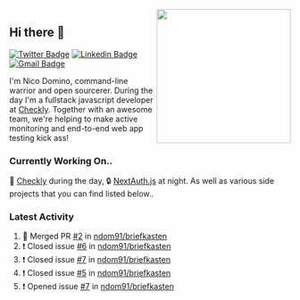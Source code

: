 <img align="right" src="https://user-images.githubusercontent.com/7415984/172472491-91b16eac-fa22-4ecf-92df-d687139fd1f9.gif" width="240" />

## Hi there 👋

[![Twitter Badge](https://img.shields.io/badge/-@ndom91-1ca0f1?style=flat-square&labelColor=1ca0f1&logo=twitter&logoColor=white&link=https://twitter.com/ndom91)](https://twitter.com/ndom91) [![Linkedin Badge](https://img.shields.io/badge/-ndom91-blue?style=flat-square&logo=Linkedin&logoColor=white&link=https://www.linkedin.com/in/ndom91/)](https://www.linkedin.com/in/ndom91/) [![Gmail Badge](https://img.shields.io/badge/-yo@ndo.dev-c14438?style=flat-square&logo=mail.ru&logoColor=white&link=mailto:yo@ndo.dev)](mailto:yo@ndo.dev)

I'm Nico Domino, command-line warrior and open sourcerer. During the day I'm a fullstack javascript developer at [Checkly](https://checklyhq.com). Together with an awesome team, we're helping to make active monitoring and end-to-end web app testing kick ass!

### Currently Working On..

🦝 [Checkly](https://checklyhq.com) during the day, 🔒 [NextAuth.js](https://github.com/nextauthjs/next-auth) at night. As well as various side projects that you can find listed below..

<!--START_SECTION_PROFILE_VIEWS:readme-info-->
<!--END_SECTION_PROFILE_VIEWS:readme-info-->

<!--START_SECTION_DAILY_COMMIT:readme-info-->
<!--END_SECTION_DAILY_COMMIT:readme-info-->

<!--START_SECTION_WEEKLY_COMMIT:readme-info-->
<!--END_SECTION_WEEKLY_COMMIT:readme-info-->

### Latest Activity

<!--START_SECTION:activity-->
1. 🎉 Merged PR [#2](https://github.com/ndom91/briefkasten/pull/2) in [ndom91/briefkasten](https://github.com/ndom91/briefkasten)
2. ❗️ Closed issue [#6](https://github.com/ndom91/briefkasten/issues/6) in [ndom91/briefkasten](https://github.com/ndom91/briefkasten)
3. ❗️ Closed issue [#7](https://github.com/ndom91/briefkasten/issues/7) in [ndom91/briefkasten](https://github.com/ndom91/briefkasten)
4. ❗️ Closed issue [#5](https://github.com/ndom91/briefkasten/issues/5) in [ndom91/briefkasten](https://github.com/ndom91/briefkasten)
5. ❗️ Opened issue [#7](https://github.com/ndom91/briefkasten/issues/7) in [ndom91/briefkasten](https://github.com/ndom91/briefkasten)
<!--END_SECTION:activity-->
